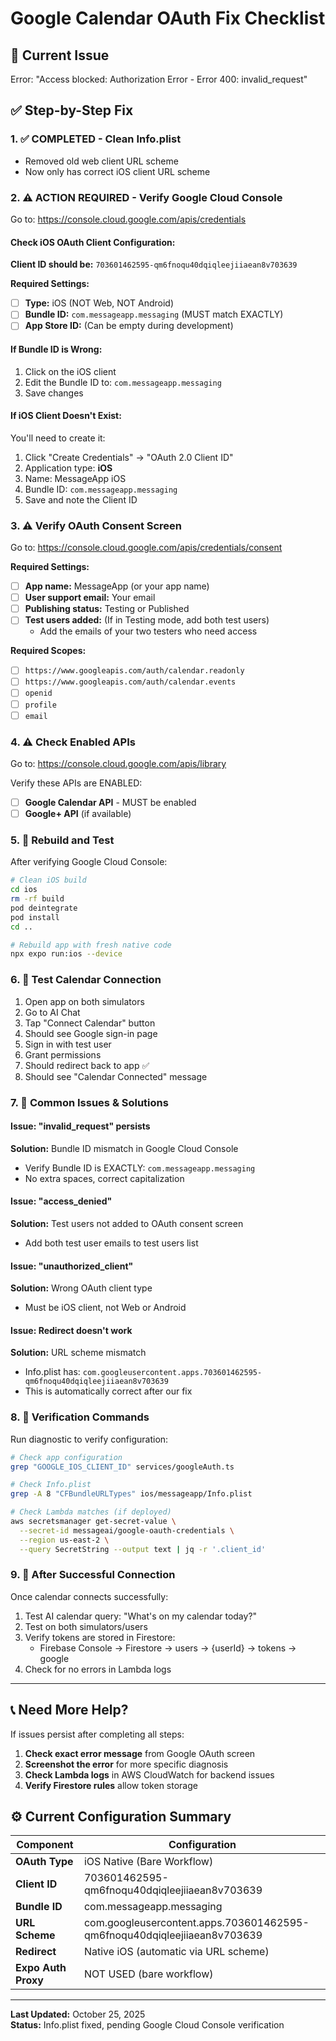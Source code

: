 # Google Calendar OAuth Fix Checklist

## 🚨 Current Issue

Error: "Access blocked: Authorization Error - Error 400: invalid_request"

## ✅ Step-by-Step Fix

### 1. ✅ COMPLETED - Clean Info.plist

- Removed old web client URL scheme
- Now only has correct iOS client URL scheme

### 2. ⚠️ ACTION REQUIRED - Verify Google Cloud Console

Go to: https://console.cloud.google.com/apis/credentials

#### Check iOS OAuth Client Configuration:

**Client ID should be:** `703601462595-qm6fnoqu40dqiqleejiiaean8v703639`

**Required Settings:**

- [ ] **Type:** iOS (NOT Web, NOT Android)
- [ ] **Bundle ID:** `com.messageapp.messaging` (MUST match EXACTLY)
- [ ] **App Store ID:** (Can be empty during development)

#### If Bundle ID is Wrong:

1. Click on the iOS client
2. Edit the Bundle ID to: `com.messageapp.messaging`
3. Save changes

#### If iOS Client Doesn't Exist:

You'll need to create it:

1. Click "Create Credentials" → "OAuth 2.0 Client ID"
2. Application type: **iOS**
3. Name: MessageApp iOS
4. Bundle ID: `com.messageapp.messaging`
5. Save and note the Client ID

### 3. ⚠️ Verify OAuth Consent Screen

Go to: https://console.cloud.google.com/apis/credentials/consent

**Required Settings:**

- [ ] **App name:** MessageApp (or your app name)
- [ ] **User support email:** Your email
- [ ] **Publishing status:** Testing or Published
- [ ] **Test users added:** (If in Testing mode, add both test users)
  - Add the emails of your two testers who need access

**Required Scopes:**

- [ ] `https://www.googleapis.com/auth/calendar.readonly`
- [ ] `https://www.googleapis.com/auth/calendar.events`
- [ ] `openid`
- [ ] `profile`
- [ ] `email`

### 4. ⚠️ Check Enabled APIs

Go to: https://console.cloud.google.com/apis/library

Verify these APIs are ENABLED:

- [ ] **Google Calendar API** - MUST be enabled
- [ ] **Google+ API** (if available)

### 5. 🔄 Rebuild and Test

After verifying Google Cloud Console:

```bash
# Clean iOS build
cd ios
rm -rf build
pod deintegrate
pod install
cd ..

# Rebuild app with fresh native code
npx expo run:ios --device
```

### 6. 🧪 Test Calendar Connection

1. Open app on both simulators
2. Go to AI Chat
3. Tap "Connect Calendar" button
4. Should see Google sign-in page
5. Sign in with test user
6. Grant permissions
7. Should redirect back to app ✅
8. Should see "Calendar Connected" message

### 7. 🎯 Common Issues & Solutions

#### Issue: "invalid_request" persists

**Solution:** Bundle ID mismatch in Google Cloud Console

- Verify Bundle ID is EXACTLY: `com.messageapp.messaging`
- No extra spaces, correct capitalization

#### Issue: "access_denied"

**Solution:** Test users not added to OAuth consent screen

- Add both test user emails to test users list

#### Issue: "unauthorized_client"

**Solution:** Wrong OAuth client type

- Must be iOS client, not Web or Android

#### Issue: Redirect doesn't work

**Solution:** URL scheme mismatch

- Info.plist has: `com.googleusercontent.apps.703601462595-qm6fnoqu40dqiqleejiiaean8v703639`
- This is automatically correct after our fix

### 8. 📝 Verification Commands

Run diagnostic to verify configuration:

```bash
# Check app configuration
grep "GOOGLE_IOS_CLIENT_ID" services/googleAuth.ts

# Check Info.plist
grep -A 8 "CFBundleURLTypes" ios/messageapp/Info.plist

# Check Lambda matches (if deployed)
aws secretsmanager get-secret-value \
  --secret-id messageai/google-oauth-credentials \
  --region us-east-2 \
  --query SecretString --output text | jq -r '.client_id'
```

### 9. 🔐 After Successful Connection

Once calendar connects successfully:

1. Test AI calendar query: "What's on my calendar today?"
2. Test on both simulators/users
3. Verify tokens are stored in Firestore:
   - Firebase Console → Firestore → users → {userId} → tokens → google
4. Check for no errors in Lambda logs

---

## 📞 Need More Help?

If issues persist after completing all steps:

1. **Check exact error message** from Google OAuth screen
2. **Screenshot the error** for more specific diagnosis
3. **Check Lambda logs** in AWS CloudWatch for backend issues
4. **Verify Firestore rules** allow token storage

## ⚙️ Current Configuration Summary

| Component           | Configuration                                                            |
| ------------------- | ------------------------------------------------------------------------ |
| **OAuth Type**      | iOS Native (Bare Workflow)                                               |
| **Client ID**       | 703601462595-qm6fnoqu40dqiqleejiiaean8v703639                            |
| **Bundle ID**       | com.messageapp.messaging                                                 |
| **URL Scheme**      | com.googleusercontent.apps.703601462595-qm6fnoqu40dqiqleejiiaean8v703639 |
| **Redirect**        | Native iOS (automatic via URL scheme)                                    |
| **Expo Auth Proxy** | NOT USED (bare workflow)                                                 |

---

**Last Updated:** October 25, 2025  
**Status:** Info.plist fixed, pending Google Cloud Console verification
